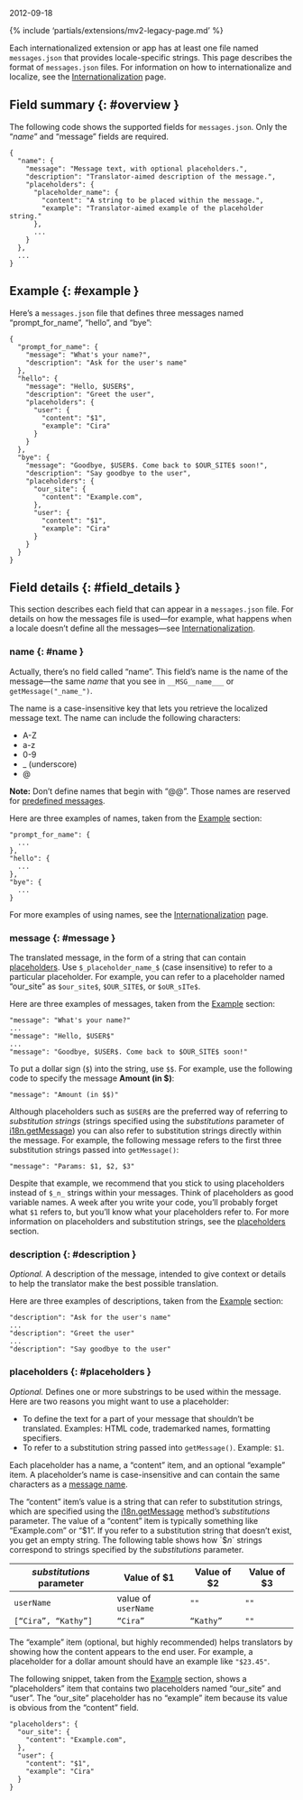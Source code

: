 2012-09-18

{% include ‘partials/extensions/mv2-legacy-page.md’ %}

Each internationalized extension or app has at least one file named `messages.json` that provides locale-specific strings. This page describes the format of `messages.json` files. For information on how to internationalize and localize, see the [Internationalization](/docs/extensions/i18n) page.

Field summary {: \#overview }
-----------------------------

The following code shows the supported fields for `messages.json`. Only the “*name*” and “message” fields are required.

    {
      "name": {
        "message": "Message text, with optional placeholders.",
        "description": "Translator-aimed description of the message.",
        "placeholders": {
          "placeholder_name": {
            "content": "A string to be placed within the message.",
            "example": "Translator-aimed example of the placeholder string."
          },
          ...
        }
      },
      ...
    }

Example {: \#example }
----------------------

Here’s a `messages.json` file that defines three messages named “prompt\_for\_name”, “hello”, and “bye”:

    {
      "prompt_for_name": {
        "message": "What's your name?",
        "description": "Ask for the user's name"
      },
      "hello": {
        "message": "Hello, $USER$",
        "description": "Greet the user",
        "placeholders": {
          "user": {
            "content": "$1",
            "example": "Cira"
          }
        }
      },
      "bye": {
        "message": "Goodbye, $USER$. Come back to $OUR_SITE$ soon!",
        "description": "Say goodbye to the user",
        "placeholders": {
          "our_site": {
            "content": "Example.com",
          },
          "user": {
            "content": "$1",
            "example": "Cira"
          }
        }
      }
    }

Field details {: \#field\_details }
-----------------------------------

This section describes each field that can appear in a `messages.json` file. For details on how the messages file is used—for example, what happens when a locale doesn’t define all the messages—see [Internationalization](/docs/extensions/i18n).

### name {: \#name }

Actually, there’s no field called “name”. This field’s name is the name of the message—the same *name* that you see in `__MSG__name___` or `getMessage("_name_")`.

The name is a case-insensitive key that lets you retrieve the localized message text. The name can include the following characters:

-   A-Z
-   a-z
-   0-9
-   \_ (underscore)
-   @

**Note:** Don’t define names that begin with “@@”. Those names are reserved for [predefined messages](i18n#overview-predefined).

Here are three examples of names, taken from the [Example](#example) section:

    "prompt_for_name": {
      ...
    },
    "hello": {
      ...
    },
    "bye": {
      ...
    }

For more examples of using names, see the [Internationalization](/docs/extensions/i18n) page.

### message {: \#message }

The translated message, in the form of a string that can contain [placeholders](#placeholders). Use `$_placeholder_name_$` (case insensitive) to refer to a particular placeholder. For example, you can refer to a placeholder named “our\_site” as `$our_site$`, `$OUR_SITE$`, or `$oUR_sITe$`.

Here are three examples of messages, taken from the [Example](#example) section:

    "message": "What's your name?"
    ...
    "message": "Hello, $USER$"
    ...
    "message": "Goodbye, $USER$. Come back to $OUR_SITE$ soon!"

To put a dollar sign (`$`) into the string, use `$$`. For example, use the following code to specify the message **Amount (in $)**:

    "message": "Amount (in $$)"

Although placeholders such as `$USER$` are the preferred way of referring to *substitution strings* (strings specified using the *substitutions* parameter of [i18n.getMessage](/docs/extensions/i18n#method-getMessage)) you can also refer to substitution strings directly within the message. For example, the following message refers to the first three substitution strings passed into `getMessage()`:

    "message": "Params: $1, $2, $3"

Despite that example, we recommend that you stick to using placeholders instead of `$_n_` strings within your messages. Think of placeholders as good variable names. A week after you write your code, you’ll probably forget what `$1` refers to, but you’ll know what your placeholders refer to. For more information on placeholders and substitution strings, see the [placeholders](#placeholders) section.

### description {: \#description }

*Optional.* A description of the message, intended to give context or details to help the translator make the best possible translation.

Here are three examples of descriptions, taken from the [Example](#example) section:

    "description": "Ask for the user's name"
    ...
    "description": "Greet the user"
    ...
    "description": "Say goodbye to the user"

### placeholders {: \#placeholders }

*Optional.* Defines one or more substrings to be used within the message. Here are two reasons you might want to use a placeholder:

-   To define the text for a part of your message that shouldn’t be translated. Examples: HTML code, trademarked names, formatting specifiers.
-   To refer to a substitution string passed into `getMessage()`. Example: `$1`.

Each placeholder has a name, a “content” item, and an optional “example” item. A placeholder’s name is case-insensitive and can contain the same characters as a [message name](#name).

The “content” item’s value is a string that can refer to substitution strings, which are specified using the [i18n.getMessage](/docs/extensions/i18n#method-getMessage) method’s *substitutions* parameter. The value of a “content” item is typically something like “Example.com” or “$1”. If you refer to a substitution string that doesn’t exist, you get an empty string. The following table shows how `$_n_` strings correspond to strings specified by the *substitutions* parameter.

<table><thead><tr class="header"><th><em>substitutions</em> parameter</th><th>Value of $1</th><th>Value of $2</th><th>Value of $3</th></tr></thead><tbody><tr class="odd"><td><code>userName</code></td><td>value of <code>userName</code></td><td><code>""</code></td><td><code>""</code></td></tr><tr class="even"><td><code>[“Cira”, “Kathy”]</code></td><td><code>“Cira”</code></td><td><code>“Kathy”</code></td><td><code>""</code></td></tr></tbody></table>

The “example” item (optional, but highly recommended) helps translators by showing how the content appears to the end user. For example, a placeholder for a dollar amount should have an example like `"$23.45"`.

The following snippet, taken from the [Example](#example) section, shows a “placeholders” item that contains two placeholders named “our\_site” and “user”. The “our\_site” placeholder has no “example” item because its value is obvious from the “content” field.

    "placeholders": {
      "our_site": {
        "content": "Example.com",
      },
      "user": {
        "content": "$1",
        "example": "Cira"
      }
    }
